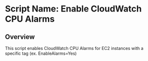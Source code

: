 # Script Name: Enable CloudWatch CPU Alarms

## Overview
This script enables CloudWatch CPU Alarms for EC2 instances with a specific tag (ex. EnableAlarms=Yes)